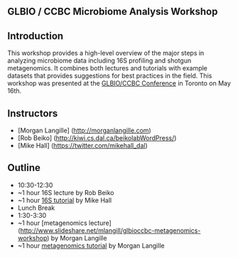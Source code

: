 ##  GLBIO / CCBC Microbiome Analysis Workshop 

## Introduction
This workshop provides a high-level overview of the major steps in analyzing microbiome data including 16S profiling and shotgun metagenomics. It combines both lectures and tutorials with example datasets that provides suggestions for best practices in the field. This workshop was presented at the [GLBIO/CCBC Conference](https://www.iscb.org/glbioccbc2016) in Toronto on May 16th.

## Instructors
* [Morgan Langille] (http://morganlangille.com)
* [Rob Beiko] (http://kiwi.cs.dal.ca/beikolabWordPress/)
* [Mike Hall] (https://twitter.com/mikehall_dal)

## Outline
* 10:30-12:30
* ~1 hour 16S lecture by Rob Beiko
* ~1 hour [16S tutorial](16S-tutorial-for-CCBC) by Mike Hall
* Lunch Break 
* 1:30-3:30
* ~1 hour [metagenomics lecture] (http://www.slideshare.net/mlangill/glbioccbc-metagenomics-workshop) by Morgan Langille
* ~1 hour [metagenomics tutorial](Metagenomics-Tutorial-(Downsampled)) by Morgan Langille
